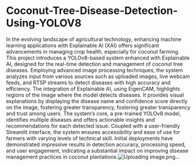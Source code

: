 # Coconut-Tree-Disease-Detection-Using-YOLOV8
In the evolving landscape of agricultural technology, enhancing machine learning applications with Explainable AI (XAI) offers significant advancements in managing crop health, especially for coconut farming. This project introduces a YOLOv8-based system enhanced with Explainable AI, designed for the real-time detection and management of coconut tree diseases. Employing advanced image processing techniques, the system analyzes input from various sources such as uploaded images, live webcam feeds, and RTSP streams to detect diseases with high accuracy and efficiency. The integration of Explainable AI, using EigenCAM, highlights regions of the image where the model detects diseases. It provides visual explanations by displaying the disease name and confidence score directly on the image, fostering greater transparency, fostering greater transparency and trust among users. The system’s core, a pre-trained YOLOv8 model, identifies multiple diseases and offers actionable insights and recommendations for each detected issue. Coupled with a user-friendly Streamlit interface, the system ensures accessibility and ease of use for farmers with varying levels of technical skill. Initial deployments have demonstrated impressive results in detection accuracy, processing speed, and user engagement, indicating a substantial impact on improving disease management practices in coconut plantations.![Uploading image.png…]()
